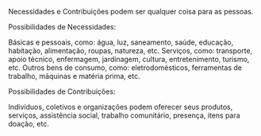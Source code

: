 Necessidades e Contribuições podem ser qualquer coisa para as pessoas.

Possibilidades de Necessidades:

Básicas e pessoais, como: água, luz, saneamento, saúde, educação, habitação, alimentação, roupas, natureza, etc.
Serviços, como: transporte, apoio técnico, enfermagem, jardinagem, cultura, entretenimento, turismo, etc.
Outros bens de consumo, como: eletrodomésticos, ferramentas de trabalho, máquinas e matéria prima, etc.

Possibilidades de Contribuições:

Indivíduos, coletivos e organizações podem oferecer seus produtos, serviços, assistência social, trabalho comunitário, presença, itens para doação, etc.
